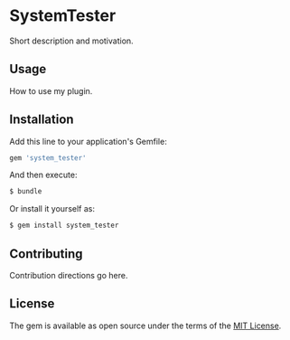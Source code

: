# SystemTester
Short description and motivation.

## Usage
How to use my plugin.

## Installation
Add this line to your application's Gemfile:

```ruby
gem 'system_tester'
```

And then execute:
```bash
$ bundle
```

Or install it yourself as:
```bash
$ gem install system_tester
```

## Contributing
Contribution directions go here.

## License
The gem is available as open source under the terms of the [MIT License](http://opensource.org/licenses/MIT).
